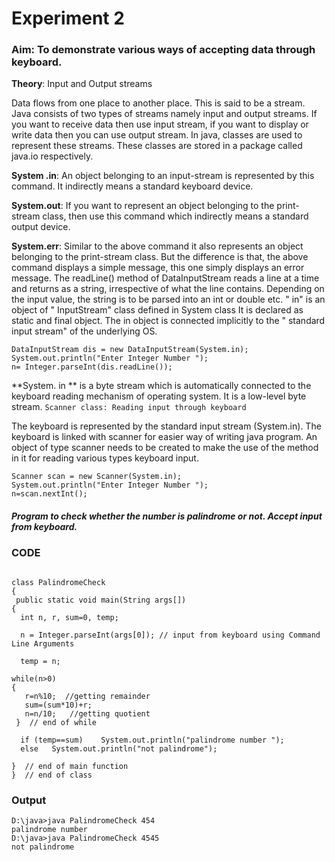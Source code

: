 # Experiment 2
### Aim: To demonstrate various ways of accepting data through keyboard.
**Theory**: Input and Output streams


Data flows from one place to another place. This is said to be a stream. Java consists of two types of streams namely input and output streams. If you want to receive data then use input stream, if you want to display or write data then you can use output stream. In java, classes are used to represent these streams. These classes are stored in a package called java.io respectively.


**System .in**: An object belonging to an input-stream is represented by this command. It indirectly means a standard keyboard device.


**System.out**: If you want to represent an object belonging to the print-stream class, then use this command which indirectly means a standard output device.


**System.err**: Similar to the above command it also represents an object belonging to the print-stream class. But the difference is that, the above command displays a simple message, this one simply displays an error message.
The readLine() method of DataInputStream reads a line at a time and returns as a string, irrespective of what the line contains. Depending on the input value, the string is to be parsed into an int or double etc. " in" is an object of " InputStream" class defined in System class It is declared as static and final object. The in object is connected implicitly to the " standard input stream" of the underlying OS.

```
DataInputStream dis = new DataInputStream(System.in);
System.out.println("Enter Integer Number ");
n= Integer.parseInt(dis.readLine());
```

**System. in ** is a byte stream which is automatically connected to the keyboard reading mechanism of operating system. It is a low-level byte stream.
```Scanner class: Reading input through keyboard```

The keyboard is represented by the standard input stream (System.in). The keyboard is linked with scanner for easier way of writing java program. An object of type scanner needs to be created to make the use of the method in it for reading various types keyboard input.
```
Scanner scan = new Scanner(System.in);
System.out.println("Enter Integer Number ");
n=scan.nextInt();
```
##### Program to check whether the number is palindrome or not. Accept input from keyboard.
### CODE
```

class PalindromeCheck
{  
 public static void main(String args[])
{  
  int n, r, sum=0, temp;    
  
  n = Integer.parseInt(args[0]); // input from keyboard using Command Line Arguments  
  
  temp = n;

while(n>0)
{    
   r=n%10;  //getting remainder  
   sum=(sum*10)+r;    
   n=n/10;   //getting quotient   
 }  // end of while
  
  if (temp==sum)    System.out.println("palindrome number ");    
  else   System.out.println("not palindrome");    

}  // end of main function
}  // end of class

```

### Output

```
D:\java>java PalindromeCheck 454
palindrome number
D:\java>java PalindromeCheck 4545
not palindrome


```


